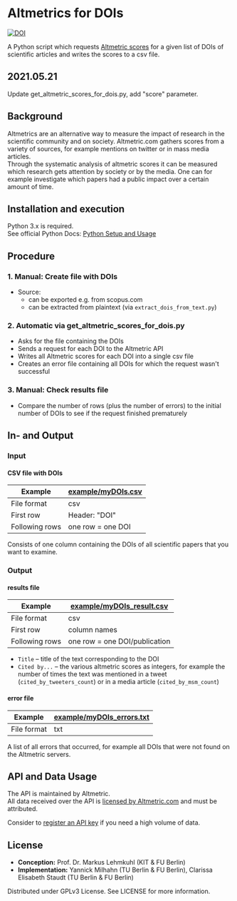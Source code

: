 Altmetrics for DOIs
===================
[![DOI](https://zenodo.org/badge/124696178.svg)](https://zenodo.org/badge/latestdoi/124696178)

A Python script which requests [Altmetric scores](https://api.altmetric.com) for a given list of DOIs of scientific articles and writes the scores to a csv file.

## 2021.05.21
Update get_altmetric_scores_for_dois.py, add "score" parameter.

## Background
Altmetrics are an alternative way to measure the impact of research in the scientific community and on society. Altmetric.com gathers scores from a variety of sources, for example mentions on twitter or in mass media articles.  
Through the systematic analysis of altmetric scores it can be measured which research gets attention by society or by the media. One can for example investigate which papers had a public impact over a certain amount of time.

## Installation and execution
Python 3.x is required.  
See official Python Docs: [Python Setup and Usage](https://docs.python.org/3/using/index.html)

## Procedure
### 1. Manual: Create file with DOIs
- Source:
	- can be exported e.g. from scopus.com
	- can be extracted from plaintext (via `extract_dois_from_text.py`)


### 2. Automatic via get_altmetric_scores_for_dois.py
- Asks for the file containing the DOIs
- Sends a request for each DOI to the Altmetric API
- Writes all Altmetric scores for each DOI into a single csv file
- Creates an error file containing all DOIs for which the request wasn't successful

### 3. Manual: Check results file
- Compare the number of rows (plus the number of errors) to the initial number of DOIs to see if the request finished prematurely

## In- and Output

### Input

#### CSV file with DOIs

| Example | [example/myDOIs.csv](./example/myDOIs.csv) |
|-----------------|-------------------|
| File format     | csv               |
| First row       | Header: "DOI"     |
| Following rows  | one row = one DOI |

Consists of one column containing the DOIs of all scientific papers that you want to examine.

### Output
#### results file

| Example | [example/myDOIs_result.csv](./example/myDOIs_result.csv) |
|-----------------|-------------------------------|
| File format     | csv                           |
| First row       | column names                  |
| Following rows  | one row = one DOI/publication |

- `Title` – title of the text corresponding to the DOI
- `Cited by...` – the various altmetric scores as integers, for example the number of times the text was mentioned in a tweet (`cited_by_tweeters_count`) or in a media article (`cited_by_msm_count`)

#### error file

| Example | [example/myDOIs_errors.txt](./example/myDOIs_errors.txt) |
|-----------------|-----|
| File format     | txt |

A list of all errors that occurred, for example all DOIs that were not found on the Altmetric servers.

## API and Data Usage
The API is maintained by Altmetric.  
All data received over the API is [licensed by Altmetric.com](https://api.altmetric.com/index.html#datalicense) and must be attributed.

Consider to [register an API key](https://www.altmetric.com/research-access/) if you need a high volume of data.


## License
- **Conception:** Prof. Dr. Markus Lehmkuhl (KIT & FU Berlin)
- **Implementation:** Yannick Milhahn (TU Berlin & FU Berlin), Clarissa Elisabeth Staudt (TU Berlin & FU Berlin)

Distributed under GPLv3 License. See LICENSE for more information.
